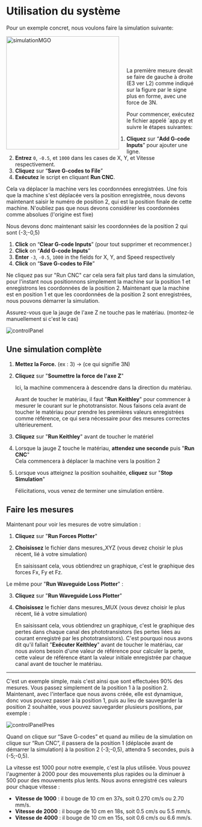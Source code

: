 # Utilisation du système

Pour un exemple concret, nous voulons faire la simulation suivante:

<p align="left">
  <img src="https://github.com/alexchidiac7/projet_ecole_ard/assets/54644626/a602c51f-e945-476a-aec4-3600502a77dc" alt="simulationMGO" style="width:300px; float:left; margin-right:20px;" />

  <br/><br/><br/><br/>

  La première mesure devait se faire de gauche à droite (E3 ver L2) comme indiqué sur la figure par le signe plus en forme, avec une force de 3N.

</p>

Pour commencer, exécutez le fichier appelé `app.py et suivre le étapes suivantes:

1. **Cliquez** sur “**Add G-code Inputs**” pour ajouter une ligne.
2. **Entrez** `0`, `-0.5`, et `1000` dans les cases de X, Y, et Vitesse respectivement.
3. **Cliquez** sur “**Save G-codes to File**”
4. **Exécutez** le script en cliquant **Run CNC**.

Cela va déplacer la machine vers les coordonnées enregistrées.
Une fois que la machine s'est déplacée vers la position enregistrée, nous devons maintenant saisir le numéro de position 2, qui est la position finale de cette machine. N'oubliez pas que nous devons considérer les coordonnées comme absolues (l'origine est fixe)

Nous devons donc maintenant saisir les coordonnées de la position 2 qui sont (-3;-0,5)

1. **Click** on “**Clear G-code Inputs**” (pour tout supprimer et recommencer.)
2. **Click** on “**Add G-code Inputs**”
3. **Enter** `-3`, `-0.5`, `1000` in the fields for X, Y, and Speed respectively
4. **Click** on “**Save G-codes to File**”



Ne cliquez pas sur "Run CNC" car cela sera fait plus tard dans la simulation, pour l'instant nous positionnons simplement la machine sur la position 1 et enregistrons les coordonnées de la position 2.
Maintenant que la machine est en position 1 et que les coordonnées de la position 2 sont enregistrées, nous pouvons démarrer la simulation.

Assurez-vous que la jauge de l'axe Z ne touche pas le matériau. (montez-le manuellement si c'est le cas)

![controlPanel](https://github.com/alexchidiac7/projet_ecole_ard/assets/54644626/c4d822b8-2826-4adb-826c-c74d32b66b52)

## Une simulation complète

1. **Mettez la Force.** (ex : 3) -> (ce qui signifie 3N)
2. **Cliquez** sur "**Soumettre la force de l'axe Z**"

   Ici, la machine commencera à descendre dans la direction du matériau.

   Avant de toucher le matériau, il faut "**Run Keithley**" pour commencer à mesurer le courant sur le phototransistor. Nous faisons cela avant de toucher le matériau pour prendre les premières valeurs enregistrées comme référence, ce qui sera nécessaire pour des mesures correctes ultérieurement.

3. **Cliquez** sur "**Run Keithley**" avant de toucher le matériel
4. Lorsque la jauge Z touche le matériau, **attendez une seconde** puis "**Run CNC**"  
   Cela commencera à déplacer la machine vers la position 2
5. Lorsque vous atteignez la position souhaitée, **cliquez** sur "**Stop Simulation**"

   Félicitations, vous venez de terminer une simulation entière.

## Faire les mesures

Maintenant pour voir les mesures de votre simulation :

1. **Cliquez** sur "**Run Forces Plotter**"
2. **Choisissez** le fichier dans mesures_XYZ (vous devez choisir le plus récent, lié à votre simulation)

   En saisissant cela, vous obtiendrez un graphique, c'est le graphique des forces Fx, Fy et Fz.

Le même pour "**Run Waveguide Loss Plotter**" :

3. **Cliquez** sur "**Run Waveguide Loss Plotter**"
4. **Choisissez** le fichier dans mesures_MUX (vous devez choisir le plus récent, lié à votre simulation)

   En saisissant cela, vous obtiendrez un graphique, c'est le graphique des pertes dans chaque canal des phototransistors (les pertes liées au courant enregistré par les phototransistors). C'est pourquoi nous avons dit qu'il fallait "**Exécuter Keithley**" avant de toucher le matériau, car nous avions besoin d'une valeur de référence pour calculer la perte, cette valeur de référence étant la valeur initiale enregistrée par chaque canal avant de toucher le matériau.

---

C'est un exemple simple, mais c'est ainsi que sont effectuées 90% des mesures. Vous passez simplement de la position 1 à la position 2. Maintenant, avec l'interface que nous avons créée, elle est dynamique, donc vous pouvez passer à la position 1, puis au lieu de sauvegarder la position 2 souhaitée, vous pouvez sauvegarder plusieurs positions, par exemple :

![controlPanelPres](https://github.com/alexchidiac7/projet_ecole_ard/assets/54644626/ee8a76a6-529a-4f43-8023-94e560a29151)

Quand on clique sur “Save G-codes” et quand au milieu de la simulation on clique sur “Run CNC”, il passera de la position 1 (déplacée avant de démarrer la simulation) à la position 2 (-3;-0,5), attendra 5 secondes, puis à (-5;-0,5).

La vitesse est 1000 pour notre exemple, c'est la plus utilisée. Vous pouvez l'augmenter à 2000 pour des mouvements plus rapides ou la diminuer à 500 pour des mouvements plus lents. Nous avons enregistré ces valeurs pour chaque vitesse :

- **Vitesse de 1000** : il bouge de 10 cm en 37s, soit 0.270 cm/s ou 2.70 mm/s.
- **Vitesse de 2000** : il bouge de 10 cm en 18s, soit 0.5 cm/s ou 5.5 mm/s.
- **Vitesse de 4000** : il bouge de 10 cm en 15s, soit 0.6 cm/s ou 6.6 mm/s.
